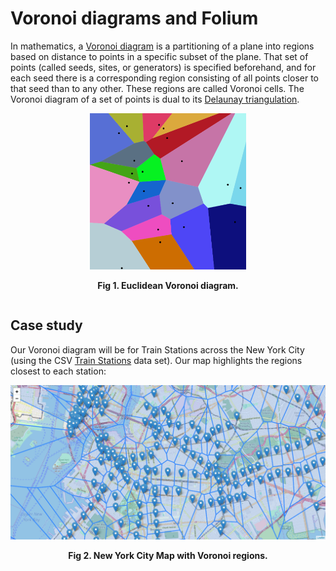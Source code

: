 # Voronoi diagrams and Folium

In mathematics, a [Voronoi diagram](https://en.wikipedia.org/wiki/Voronoi_diagram) is a partitioning of a plane into regions based on distance to points in a specific subset of the plane. That set of points (called seeds, sites, or generators) is specified beforehand, and for each seed there is a corresponding region consisting of all points closer to that seed than to any other. These regions are called Voronoi cells. The Voronoi diagram of a set of points is dual to its [Delaunay triangulation](https://en.wikipedia.org/wiki/Delaunay_triangulation).

<!DOCTYPE html>
<html>
  <head>
  </head>
  <body>
    <div class="voronoi-map" align="center">
      <table>
        <tr>
         <img src="/imgs/Voronoi_diagram.png" width="250" height="250" aling="center"> 
        </tr>
        <tr>
          <p aling="center"><b>Fig 1. Euclidean Voronoi diagram.</b></p>
        </tr>
      </table>
    </div>
  </body>
</html>

## Case study

Our Voronoi diagram will be for Train Stations across the New York City (using the CSV [Train Stations](https://data.cityofnewyork.us/Transportation/Subway-Stations/arq3-7z49) data set). Our map highlights the regions closest to each station:

<!DOCTYPE html>
<html>
  <head>
  </head>
  <body>
    <div class="map-result" align="center">
      <table>
        <tr>
         <img src="/imgs/map_result.png" aling="center"> 
        </tr>
        <tr>
          <p aling="center"><b>Fig 2. New York City Map with Voronoi regions.</b></p>
        </tr>
      </table>
    </div>
  </body>
</html>
